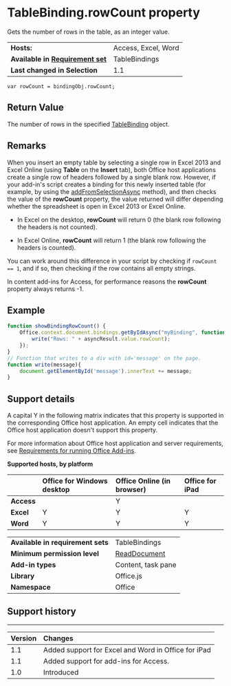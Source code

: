 
# TableBinding.rowCount property
Gets the number of rows in the table, as an integer value.

|||
|:-----|:-----|
|**Hosts:**|Access, Excel, Word|
|**Available in [Requirement set](../../docs/overview/specify-office-hosts-and-api-requirements.md)**|TableBindings|
|**Last changed in Selection**|1.1|

```
var rowCount = bindingObj.rowCount;
```


## Return Value

The number of rows in the specified [TableBinding](/reference/shared/binding.tablebinding.md) object.


## Remarks

When you insert an empty table by selecting a single row in Excel 2013 and Excel Online (using  **Table** on the **Insert** tab), both Office host applications create a single row of headers followed by a single blank row. However, if your add-in's script creates a binding for this newly inserted table (for example, by using the [addFromSelectionAsync](/reference/shared/bindings.addfromselectionasync.md) method), and then checks the value of the **rowCount** property, the value returned will differ depending whether the spreadsheet is open in Excel 2013 or Excel Online.


- In Excel on the desktop,  **rowCount** will return 0 (the blank row following the headers is not counted).
    
- In Excel Online,  **rowCount** will return 1 (the blank row following the headers is counted).
    
You can work around this difference in your script by checking if  `rowCount == 1`, and if so, then checking if the row contains all empty strings.

In content add-ins for Access, for performance reasons the  **rowCount** property always returns -1.


## Example




```js
function showBindingRowCount() {
    Office.context.document.bindings.getByIdAsync("myBinding", function (asyncResult) {
        write("Rows: " + asyncResult.value.rowCount);
    });
}
// Function that writes to a div with id='message' on the page.
function write(message){
    document.getElementById('message').innerText += message; 
}
```




## Support details


A capital Y in the following matrix indicates that this property is supported in the corresponding Office host application. An empty cell indicates that the Office host application doesn't support this property.

For more information about Office host application and server requirements, see [Requirements for running Office Add-ins](../../docs/overview/requirements-for-running-office-add-ins.md).


**Supported hosts, by platform**


||**Office for Windows desktop**|**Office Online (in browser)**|**Office for iPad**|
|:-----|:-----|:-----|:-----|
|**Access**||Y||
|**Excel**|Y|Y|Y|
|**Word**|Y|Y|Y|

|||
|:-----|:-----|
|**Available in requirement sets**|TableBindings|
|**Minimum permission level**|[ReadDocument](../../docs/develop/requesting-permissions-for-api-use-in-content-and-task-pane-add-ins.md)|
|**Add-in types**|Content, task pane|
|**Library**|Office.js|
|**Namespace**|Office|

## Support history



****


|**Version**|**Changes**|
|:-----|:-----|
|1.1|Added support for Excel and Word in Office for iPad|
|1.1|Added support for add-ins for Access.|
|1.0|Introduced|
